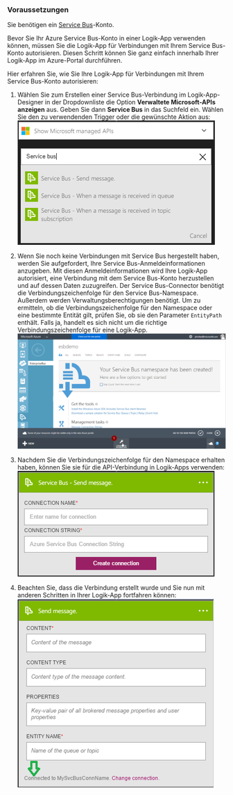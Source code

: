 ### Voraussetzungen

Sie benötigen ein [Service Bus](https://azure.microsoft.com/services/service-bus/)-Konto.

Bevor Sie Ihr Azure Service Bus-Konto in einer Logik-App verwenden können, müssen Sie die Logik-App für Verbindungen mit Ihrem Service Bus-Konto autorisieren. Diesen Schritt können Sie ganz einfach innerhalb Ihrer Logik-App im Azure-Portal durchführen.

Hier erfahren Sie, wie Sie Ihre Logik-App für Verbindungen mit Ihrem Service Bus-Konto autorisieren:

1. Wählen Sie zum Erstellen einer Service Bus-Verbindung im Logik-App-Designer in der Dropdownliste die Option **Verwaltete Microsoft-APIs anzeigen** aus. Geben Sie dann **Service Bus** in das Suchfeld ein. Wählen Sie den zu verwendenden Trigger oder die gewünschte Aktion aus: 
![Service Bus-Verbindung – Abbildung 1](./media/connectors-create-api-servicebus/servicebus-1.png)

2. Wenn Sie noch keine Verbindungen mit Service Bus hergestellt haben, werden Sie aufgefordert, Ihre Service Bus-Anmeldeinformationen anzugeben. Mit diesen Anmeldeinformationen wird Ihre Logik-App autorisiert, eine Verbindung mit dem Service Bus-Konto herzustellen und auf dessen Daten zuzugreifen. Der Service Bus-Connector benötigt die Verbindungszeichenfolge für den Service Bus-Namespace. Außerdem werden Verwaltungsberechtigungen benötigt. Um zu ermitteln, ob die Verbindungszeichenfolge für den Namespace oder eine bestimmte Entität gilt, prüfen Sie, ob sie den Parameter `EntityPath` enthält. Falls ja, handelt es sich nicht um die richtige Verbindungszeichenfolge für eine Logik-App. 
![Service Bus-Verbindungszeichenfolge](./media/connectors-create-api-servicebus/connectionstring.png)

1. Nachdem Sie die Verbindungszeichenfolge für den Namespace erhalten haben, können Sie sie für die API-Verbindung in Logik-Apps verwenden:
![Service Bus-Verbindung – Abbildung 2](./media/connectors-create-api-servicebus/servicebus-2.png)

3. Beachten Sie, dass die Verbindung erstellt wurde und Sie nun mit anderen Schritten in Ihrer Logik-App fortfahren können: 
![Service Bus-Verbindung – Abbildung 3](./media/connectors-create-api-servicebus/servicebus-3.png)

<!---HONumber=AcomDC_0810_2016-->